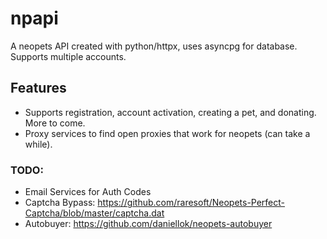 # npapi

A neopets API created with python/httpx, uses asyncpg for database. Supports multiple accounts.

## Features
- Supports registration, account activation, creating a pet, and donating. More to come.
- Proxy services to find open proxies that work for neopets (can take a while).

### TODO:
- Email Services for Auth Codes
- Captcha Bypass: https://github.com/raresoft/Neopets-Perfect-Captcha/blob/master/captcha.dat
- Autobuyer: https://github.com/daniellok/neopets-autobuyer
